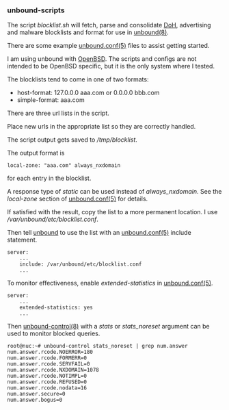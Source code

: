### unbound-scripts

The script *blocklist.sh* will fetch, parse and consolidate [DoH][doh], advertising and malware blocklists and format for use in [unbound(8)][unbound].

There are some example [unbound.conf(5)][unbound-conf] files to assist getting started.

I am using unbound with [OpenBSD][openbsd]. The scripts and configs are not intended to be OpenBSD specific, but it is the only system where I tested.

The blocklists tend to come in one of two formats:

* host-format: 127.0.0.0 aaa.com or 0.0.0.0 bbb.com
* simple-format: aaa.com

There are three url lists in the script.

Place new urls in the appropriate list so they are correctly handled.

The script output gets saved to */tmp/blocklist*.

The output format is

    local-zone: "aaa.com" always_nxdomain

for each entry in the blocklist.

A response type of *static* can be used instead of *always_nxdomain*.
See the *local-zone* section of [unbound.conf(5)][unbound-conf] for details.

If satisfied with the result, copy the list to a more permanent location. I use */var/unbound/etc/blocklist.conf*.

Then tell [unbound][unbound] to use the list with an [unbound.conf(5)][unbound-conf] include statement.

    server:
        ...
        include: /var/unbound/etc/blocklist.conf
        ...

To monitor effectiveness, enable *extended-statistics* in [unbound.conf(5)][unbound-conf].

    server:
        ...
        extended-statistics: yes
        ...

Then [unbound-control(8)][unbound-control] with a *stats* or *stats_noreset* argument can be used to monitor blocked queries.

    root@nuc:~# unbound-control stats_noreset | grep num.answer
    num.answer.rcode.NOERROR=180
    num.answer.rcode.FORMERR=0
    num.answer.rcode.SERVFAIL=0
    num.answer.rcode.NXDOMAIN=1078
    num.answer.rcode.NOTIMPL=0
    num.answer.rcode.REFUSED=0
    num.answer.rcode.nodata=16
    num.answer.secure=0
    num.answer.bogus=0


[unbound]: https://man.openbsd.org/unbound
[unbound-conf]: https://man.openbsd.org/unbound.conf
[unbound-control]: https://man.openbsd.org/unbound-control
[openbsd]: https://openbsd.org
[doh]: https://en.wikipedia.org/wiki/DNS_over_HTTPS
